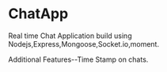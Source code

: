 # ChatApp

Real time Chat Application build using Nodejs,Express,Mongoose,Socket.io,moment.

Additional Features--Time Stamp on chats.
